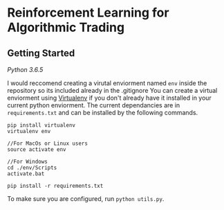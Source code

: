 # Reinforcement Learning for Algorithmic Trading

## Getting Started
*Python 3.6.5*    

I would reccomend creating a virutal enviorment named `env` inside the repository so its included already in the .gitignore
You can create a virtual enviorment using [Virtualenv]("https://virtualenv.pypa.io/en/latest/") if you don't already have it installed in your current python enviorment.  The current dependancies are in `requirements.txt` and can be installed by the following commands.  
```
pip install virtualenv
virtualenv env

//For MacOs or Linux users
source activate env

//For Windows
cd ./env/Scripts
activate.bat

pip install -r requirements.txt
```  
To make sure you are configured, run `python utils.py`.  
